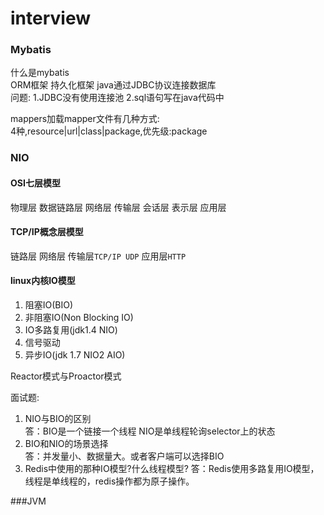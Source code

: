 # interview

### Mybatis

什么是mybatis  
ORM框架 持久化框架 java通过JDBC协议连接数据库  
问题: 1.JDBC没有使用连接池 2.sql语句写在java代码中  

mappers加载mapper文件有几种方式:  
4种,resource|url|class|package,优先级:package 
   
### NIO

#### OSI七层模型

物理层 数据链路层 网络层 传输层 会话层 表示层 应用层

#### TCP/IP概念层模型

链路层 网络层 传输层`TCP/IP UDP` 应用层`HTTP`  

#### linux内核IO模型

1. 阻塞IO(BIO)
2. 非阻塞IO(Non Blocking IO)
3. IO多路复用(jdk1.4 NIO)
4. 信号驱动
5. 异步IO(jdk 1.7 NIO2 AIO)

Reactor模式与Proactor模式

面试题:
1. NIO与BIO的区别  
答：BIO是一个链接一个线程 NIO是单线程轮询selector上的状态
2. BIO和NIO的场景选择  
答：并发量小、数据量大。或者客户端可以选择BIO
3. Redis中使用的那种IO模型?什么线程模型?
答：Redis使用多路复用IO模型，线程是单线程的，redis操作都为原子操作。

###JVM